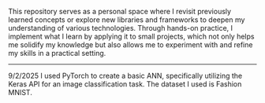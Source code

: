 This repository serves as a personal space where I revisit previously learned concepts or explore new libraries and frameworks to deepen my understanding of various technologies. Through hands-on practice, I implement what I learn by applying it to small projects, which not only helps me solidify my knowledge but also allows me to experiment with and refine my skills in a practical setting.
_____________________________________________________________________________________
9/2/2025
I used PyTorch to create a basic ANN, specifically utilizing the Keras API for an image classification task. The dataset I used is Fashion MNIST.
